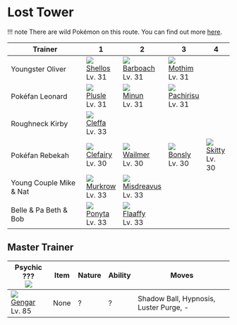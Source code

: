 # Lost Tower

!!! note
    There are wild Pokémon on this route. You can find out more [here](../../wild_pokemon/lost_tower/).


Trainer                 | 1                                  | 2                                    | 3                                   | 4                                | 
---                     | ---                                | ---                                  | ---                                 | ---                              | 
Youngster Oliver        | ![][422]<br> [Shellos]<br> Lv. 31  | ![][339]<br> [Barboach]<br> Lv. 31   | ![][414]<br> [Mothim]<br> Lv. 31    | &nbsp;                           | 
Pokéfan Leonard         | ![][311]<br> [Plusle]<br> Lv. 31   | ![][312]<br> [Minun]<br> Lv. 31      | ![][417]<br> [Pachirisu]<br> Lv. 31 | &nbsp;                           | 
Roughneck Kirby         | ![][173]<br> [Cleffa]<br> Lv. 33   | &nbsp;                               | &nbsp;                              | &nbsp;                           | 
Pokéfan Rebekah         | ![][035]<br> [Clefairy]<br> Lv. 30 | ![][320]<br> [Wailmer]<br> Lv. 30    | ![][438]<br> [Bonsly]<br> Lv. 30    | ![][300]<br> [Skitty]<br> Lv. 30 | 
Young Couple Mike & Nat | ![][198]<br> [Murkrow]<br> Lv. 33  | ![][200]<br> [Misdreavus]<br> Lv. 33 | &nbsp;                              | &nbsp;                           | 
Belle & Pa Beth & Bob   | ![][077]<br> [Ponyta]<br> Lv. 33   | ![][180]<br> [Flaaffy]<br> Lv. 33    | &nbsp;                              | &nbsp;                           | 

## Master Trainer

Psychic ???<br>![][psychic_m]    | Item | Nature | Ability | Moves                                  | 
---                              | ---  | ---    | ---     | ---                                    | 
![][094]<br> [Gengar]<br> Lv. 85 | None | ?      | ?       | Shadow Ball, Hypnosis, Luster Purge, - | 

[Clefairy]: ../../pokemon_changes/035/
[Ponyta]: ../../pokemon_changes/077/
[Gengar]: ../../pokemon_changes/094/
[Cleffa]: ../../pokemon_changes/173/
[Flaaffy]: ../../pokemon_changes/180/
[Murkrow]: ../../pokemon_changes/198/
[Misdreavus]: ../../pokemon_changes/200/
[Skitty]: ../../pokemon_changes/300/
[Plusle]: ../../pokemon_changes/311/
[Minun]: ../../pokemon_changes/312/
[Wailmer]: ../../pokemon_changes/320/
[Barboach]: ../../pokemon_changes/339/
[Mothim]: ../../pokemon_changes/414/
[Pachirisu]: ../../pokemon_changes/417/
[Shellos]: ../../pokemon_changes/422/
[Bonsly]: ../../pokemon_changes/438/
[035]: ../img/pokemon/035.png
[077]: ../img/pokemon/077.png
[094]: ../img/pokemon/094.png
[173]: ../img/pokemon/173.png
[180]: ../img/pokemon/180.png
[198]: ../img/pokemon/198.png
[200]: ../img/pokemon/200.png
[300]: ../img/pokemon/300.png
[311]: ../img/pokemon/311.png
[312]: ../img/pokemon/312.png
[320]: ../img/pokemon/320.png
[339]: ../img/pokemon/339.png
[414]: ../img/pokemon/414.png
[417]: ../img/pokemon/417.png
[422]: ../img/pokemon/422.png
[438]: ../img/pokemon/438.png
[psychic_m]: ../img/trainer/psychic_m.png
